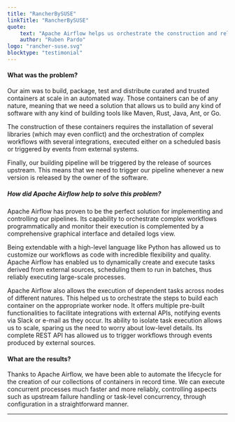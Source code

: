 ```yaml
---
title: "RancherBySUSE"
linkTitle: "RancherBySUSE"
quote:
    text: "Apache Airflow helps us orchestrate the construction and release of our curated collection of containers"
    author: "Ruben Pardo"
logo: "rancher-suse.svg"
blocktype: "testimonial"
---
```

#### What was the problem?

Our aim was to build, package, test and distribute curated and trusted containers at scale in an automated way. Those containers can be of any nature, meaning that we need a solution that allows us to build any kind of software with any kind of building tools like Maven, Rust, Java, Ant, or Go.

The construction of these containers requires the installation of several libraries (which may even conflict) and the orchestration of complex workflows with several integrations, executed either on a scheduled basis or triggered by events from external systems.

Finally, our building pipeline will be triggered by the release of sources upstream. This means that we need to trigger our pipeline whenever a new version is released by the owner of the software.

##### How did Apache Airflow help to solve this problem?

Apache Airflow has proven to be the perfect solution for implementing and controlling our pipelines. Its capability to orchestrate complex workflows programmatically and monitor their execution is complemented by a comprehensive graphical interface and detailed logs view.

Being extendable with a high-level language like Python has allowed us to customize our workflows as code with incredible flexibility and quality. Apache Airflow has enabled us to dynamically create and execute tasks derived from external sources, scheduling them to run in batches, thus reliably executing large-scale processes.

Apache Airflow also allows the execution of dependent tasks across nodes of different natures. This helped us to orchestrate the steps to build each container on the appropriate worker node. It offers multiple pre-built functionalities to facilitate integrations with external APIs, notifying events via Slack or e-mail as they occur. Its ability to isolate task execution allows us to scale, sparing us the need to worry about low-level details. Its complete REST API has allowed us to trigger workflows through events produced by external sources.

#### What are the results?

Thanks to Apache Airflow, we have been able to automate the lifecycle for the creation of our collections of containers in record time. We can execute concurrent processes much faster and more reliably, controlling aspects such as upstream failure handling or task-level concurrency, through configuration in a straightforward manner.

---
